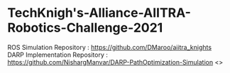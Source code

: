 # TechKnigh's-Alliance-AIITRA-Robotics-Challenge-2021 <br />

ROS Simulation Repository : https://github.com/DMaroo/aiitra_knights <br />
DARP Implementation Repository : https://github.com/NishargManvar/DARP-PathOptimization-Simulation <>
